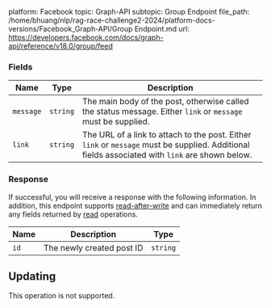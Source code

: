 platform: Facebook
topic: Graph-API
subtopic: Group Endpoint
file_path: /home/bhuang/nlp/rag-race-challenge2-2024/platform-docs-versions/Facebook_Graph-API/Group Endpoint.md
url: https://developers.facebook.com/docs/graph-api/reference/v18.0/group/feed

### Fields

| Name | Type | Description |
| --- | --- | --- |
| `message` | `string` | The main body of the post, otherwise called the status message. Either `link` or `message` must be supplied. |
| `link` | `string` | The URL of a link to attach to the post. Either `link` or `message` must be supplied. Additional fields associated with `link` are shown below. |

### Response

If successful, you will receive a response with the following information. In addition, this endpoint supports [read-after-write](https://developers.facebook.com/docs/graph-api/overview#read-after-write) and can immediately return any fields returned by [read](https://developers.facebook.com/docs/graph-api/reference/group/feed#read) operations.

| Name | Description | Type |
| --- | --- | --- |
| `id` | The newly created post ID | `string` |

## Updating

This operation is not supported.